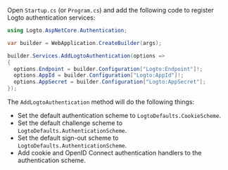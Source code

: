 Open `Startup.cs` (or `Program.cs`) and add the following code to register Logto authentication services:

```csharp title="Program.cs"
using Logto.AspNetCore.Authentication;

var builder = WebApplication.CreateBuilder(args);

builder.Services.AddLogtoAuthentication(options =>
{
  options.Endpoint = builder.Configuration["Logto:Endpoint"]!;
  options.AppId = builder.Configuration["Logto:AppId"]!;
  options.AppSecret = builder.Configuration["Logto:AppSecret"];
});
```

The `AddLogtoAuthentication` method will do the following things:

- Set the default authentication scheme to `LogtoDefaults.CookieScheme`.
- Set the default challenge scheme to `LogtoDefaults.AuthenticationScheme`.
- Set the default sign-out scheme to `LogtoDefaults.AuthenticationScheme`.
- Add cookie and OpenID Connect authentication handlers to the authentication scheme.
